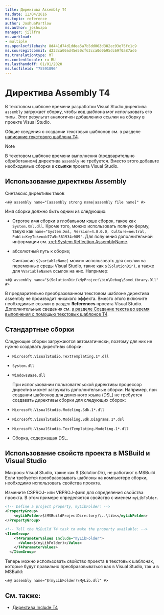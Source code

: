 ```yaml
---
title: Директива Assembly T4
ms.date: 11/04/2016
ms.topic: reference
author: JoshuaPartlow
ms.author: joshuapa
manager: jillfra
ms.workload:
- multiple
ms.openlocfilehash: 8d441d74d1ddea5a7b5dd063d302ec93e75fc1c9
ms.sourcegitcommit: d233ca00ad45e50cf62cca0d0b95dc69f0a87ad6
ms.translationtype: MT
ms.contentlocale: ru-RU
ms.lasthandoff: 01/01/2020
ms.locfileid: "75591896"
---
```

# <a name="t4-assembly-directive"></a>Директива Assembly T4

В текстовом шаблоне времени разработки Visual Studio директива `assembly` загружает сборку, чтобы код шаблона мог использовать его типы. Этот результат аналогичен добавлению ссылки на сборку в проекте Visual Studio.

 Общие сведения о создании текстовых шаблонов см. в разделе [написание текстового шаблона T4](../modeling/writing-a-t4-text-template.md).

> [!NOTE]
> В текстовом шаблоне времени выполнения (предварительно обработанном) директива `assembly` не требуется. Вместо этого добавьте необходимые сборки в **ссылки** проекта Visual Studio.

## <a name="using-the-assembly-directive"></a>Использование директивы Assembly
 Синтаксис директивы таков:

```
<#@ assembly name="[assembly strong name|assembly file name]" #>
```

 Имя сборки должно быть одним из следующих:

- Строгое имя сборки в глобальном кэше сборок, такое как `System.Xml.dll`. Кроме того, можно использовать полную форму, такую как `name="System.Xml, Version=4.0.0.0, Culture=neutral, PublicKeyToken=b77a5c561934e089"`. Для получения дополнительной информации см. <xref:System.Reflection.AssemblyName>.

- абсолютный путь к сборке;

  Синтаксис `$(variableName)` можно использовать для ссылки на переменные среды Visual Studio, такие как `$(SolutionDir)`, а также для `%VariableName%` ссылок на них. Например:

```
<#@ assembly name="$(SolutionDir)\MyProject\bin\Debug\SomeLibrary.Dll" #>
```

 В предварительно преобразованном текстовом шаблоне директива assembly не производит никакого эффекта. Вместо этого включите необходимые ссылки в раздел **References** проекта Visual Studio. Дополнительные сведения см. [в разделе Создание текста во время выполнения с помощью текстовых шаблонов T4](../modeling/run-time-text-generation-with-t4-text-templates.md).

## <a name="standard-assemblies"></a>Стандартные сборки
 Следующие сборки загружаются автоматически, поэтому для них не нужно создавать директивы сборки:

- `Microsoft.VisualStudio.TextTemplating.1*.dll`

- `System.dll`

- `WindowsBase.dll`

  При использовании пользовательской директивы процессор директив может загружать дополнительные сборки. Например, при создании шаблонов для доменного языка (DSL) не требуется создавать директивы сборки для следующих сборок:

- `Microsoft.VisualStudio.Modeling.Sdk.1*.dll`

- `Microsoft.VisualStudio.Modeling.Sdk.Diagrams.1*.dsl`

- `Microsoft.VisualStudio.TextTemplating.Modeling.1*.dll`

- Сборка, содержащая DSL.

## <a name="msbuild"></a>Использование свойств проекта в MSBuild и Visual Studio
 Макросы Visual Studio, такие как $ (SolutionDir), не работают в MSBuild. Если требуется преобразовывать шаблоны на компьютере сборки, необходимо использовать свойства проекта.

 Измените CSPROJ- или VBPROJ-файл для определения свойства проекта. В этом примере определяется свойство с именем `myLibFolder`.

```xml
<!-- Define a project property, myLibFolder: -->
<PropertyGroup>
    <myLibFolder>$(MSBuildProjectDirectory)\..\libs</myLibFolder>
</PropertyGroup>

<!-- Tell the MSBuild T4 task to make the property available: -->
<ItemGroup>
    <T4ParameterValues Include="myLibFolder">
      <Value>$(myLibFolder)</Value>
    </T4ParameterValues>
  </ItemGroup>
```

 Теперь можно использовать свойство проекта в текстовых шаблонах, которые будут правильно преобразовываться как в Visual Studio, так и в MSBuild:

```
<#@ assembly name="$(myLibFolder)\MyLib.dll" #>
```

## <a name="see-also"></a>См. также:

- [Директива Include T4](../modeling/t4-include-directive.md)
